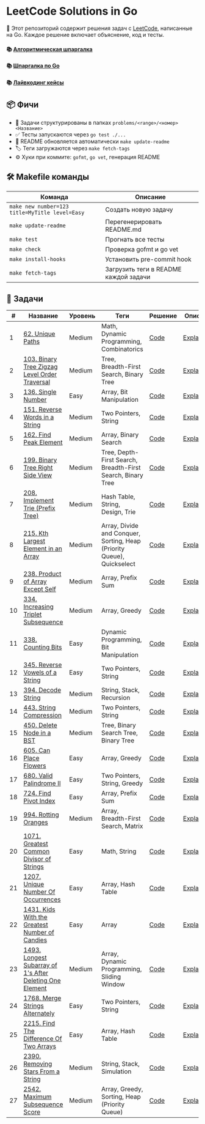 # LeetCode Solutions in Go

🎯 Этот репозиторий содержит решения задач с [LeetCode](https://leetcode.com), написанные на Go. Каждое решение включает объяснение, код и тесты.

#### 📚 [Алгоритмическая шпаргалка](algoCheatsheet.md)

#### 📚 [Шпаргалка по Go](deepGo.md)

#### 📚 [Лайвкодинг кейсы](livecodingCases.md)

## 📦 Фичи

- 🧠 Задачи структурированы в папках `problems/<range>/<номер><Название>`
- ✅ Тесты запускаются через `go test ./...`
- 🔄 README обновляется автоматически `make update-readme`
- 🏷 Теги загружаются через `make fetch-tags`
- ⚙️ Хуки при коммите: `gofmt`, `go vet`, генерация README

## 🛠 Makefile команды

| Команда | Описание |
|--------|----------|
| `make new number=123 title=MyTitle level=Easy` | Создать новую задачу |
| `make update-readme` | Перегенерировать README.md |
| `make test` | Прогнать все тесты |
| `make check` | Проверка gofmt и go vet |
| `make install-hooks` | Установить pre-commit hook |
| `make fetch-tags` | Загрузить теги в README каждой задачи |

## 🔗 Задачи

| # | Название | Уровень | Теги | Решение | Описание |
|---|----------|---------|------|---------|----------|
| 1 | [62. Unique Paths](https://leetcode.com/problems/unique-paths/) | Medium | Math, Dynamic Programming, Combinatorics | [Code](problems/0-99/62UniquePaths/solution.go) | [Explanation](problems/0-99/62UniquePaths/README.md) |
| 2 | [103. Binary Tree Zigzag Level Order Traversal](https://leetcode.com/problems/binary-tree-zigzag-level-order-traversal/) | Medium | Tree, Breadth-First Search, Binary Tree | [Code](problems/100-199/103BinaryTreeZigzagLevelOrderTraversal/solution.go) | [Explanation](problems/100-199/103BinaryTreeZigzagLevelOrderTraversal/README.md) |
| 3 | [136. Single Number](https://leetcode.com/problems/single-number) | Easy | Array, Bit Manipulation | [Code](problems/100-199/136SingleNumber/solution.go) | [Explanation](problems/100-199/136SingleNumber/README.md) |
| 4 | [151. Reverse Words in a String](https://leetcode.com/problems/reverse-words-in-a-string/) | Medium | Two Pointers, String | [Code](problems/100-199/151ReverseWordsInAString/solution.go) | [Explanation](problems/100-199/151ReverseWordsInAString/README.md) |
| 5 | [162. Find Peak Element](https://leetcode.com/problems/find-peak-element) | Medium | Array, Binary Search | [Code](problems/100-199/162FindPeakElement/solution.go) | [Explanation](problems/100-199/162FindPeakElement/README.md) |
| 6 | [199. Binary Tree Right Side View](https://leetcode.com/problems/binary-tree-right-side-view) | Medium | Tree, Depth-First Search, Breadth-First Search, Binary Tree | [Code](problems/100-199/199BinaryTreeRightSideView/solution.go) | [Explanation](problems/100-199/199BinaryTreeRightSideView/README.md) |
| 7 | [208. Implement Trie (Prefix Tree)](https://leetcode.com/problems/implement-trie-prefix-tree) | Medium | Hash Table, String, Design, Trie | [Code](problems/200-299/208ImplementTriePrefixTree/solution.go) | [Explanation](problems/200-299/208ImplementTriePrefixTree/README.md) |
| 8 | [215. Kth Largest Element in an Array](https://leetcode.com/problems/kth-largest-element-in-an-array/) | Medium | Array, Divide and Conquer, Sorting, Heap (Priority Queue), Quickselect | [Code](problems/200-299/215KthLargestElementInAnArray/solution.go) | [Explanation](problems/200-299/215KthLargestElementInAnArray/README.md) |
| 9 | [238. Product of Array Except Self](https://leetcode.com/problems/product-of-array-except-self/) | Medium | Array, Prefix Sum | [Code](problems/200-299/238ProductOfArrayExceptSelf/solution.go) | [Explanation](problems/200-299/238ProductOfArrayExceptSelf/README.md) |
| 10 | [334. Increasing Triplet Subsequence](https://leetcode.com/problems/increasing-triplet-subsequence) | Medium | Array, Greedy | [Code](problems/300-399/334IncreasingTripletSubsequence/solution.go) | [Explanation](problems/300-399/334IncreasingTripletSubsequence/README.md) |
| 11 | [338. Counting Bits](https://leetcode.com/problems/counting-bits/) | Easy | Dynamic Programming, Bit Manipulation | [Code](problems/300-399/338CountingBits/solution.go) | [Explanation](problems/300-399/338CountingBits/README.md) |
| 12 | [345. Reverse Vowels of a String](https://leetcode.com/problems/reverse-vowels-of-a-string/) | Easy | Two Pointers, String | [Code](problems/300-399/345ReverseVowelsOfAString/solution.go) | [Explanation](problems/300-399/345ReverseVowelsOfAString/README.md) |
| 13 | [394. Decode String](https://leetcode.com/problems/decode-string/) | Medium | String, Stack, Recursion | [Code](problems/300-399/394DecodeString/solution.go) | [Explanation](problems/300-399/394DecodeString/README.md) |
| 14 | [443. String Compression](https://leetcode.com/problems/string-compression/) | Medium | Two Pointers, String | [Code](problems/400-499/443StringCompression/solution.go) | [Explanation](problems/400-499/443StringCompression/README.md) |
| 15 | [450. Delete Node in a BST](https://leetcode.com/problems/delete-node-in-a-bst/) | Medium | Tree, Binary Search Tree, Binary Tree | [Code](problems/400-499/450DeleteNodeInABst/solution.go) | [Explanation](problems/400-499/450DeleteNodeInABst/README.md) |
| 16 | [605. Can Place Flowers](https://leetcode.com/problems/can-place-flowers/) | Easy | Array, Greedy | [Code](problems/600-699/605CanPlaceFlowers/solution.go) | [Explanation](problems/600-699/605CanPlaceFlowers/README.md) |
| 17 | [680. Valid Palindrome II](https://leetcode.com/problems/valid-palindrome-ii/) | Easy | Two Pointers, String, Greedy | [Code](problems/600-699/680ValidPalindromeII/solution.go) | [Explanation](problems/600-699/680ValidPalindromeII/README.md) |
| 18 | [724. Find Pivot Index](https://leetcode.com/problems/find-pivot-index/) | Easy | Array, Prefix Sum | [Code](problems/700-799/724FindPivotIndex/solution.go) | [Explanation](problems/700-799/724FindPivotIndex/README.md) |
| 19 | [994. Rotting Oranges](https://leetcode.com/problems/rotting-oranges/) | Medium | Array, Breadth-First Search, Matrix | [Code](problems/900-999/994RottingOranges/solution.go) | [Explanation](problems/900-999/994RottingOranges/README.md) |
| 20 | [1071. Greatest Common Divisor of Strings](https://leetcode.com/problems/greatest-common-divisor-of-strings/) | Easy | Math, String | [Code](problems/1000-1099/1071GreatestCommonDivisorOfStrings/solution.go) | [Explanation](problems/1000-1099/1071GreatestCommonDivisorOfStrings/README.md) |
| 21 | [1207. Unique Number Of Occurrences](https://leetcode.com/problems/unique-number-of-occurrences/) | Easy | Array, Hash Table | [Code](problems/1200-1299/1207UniqueNumberOfOccurrences/solution.go) | [Explanation](problems/1200-1299/1207UniqueNumberOfOccurrences/README.md) |
| 22 | [1431. Kids With the Greatest Number of Candies](https://leetcode.com/problems/kids-with-the-greatest-number-of-candies/) | Easy | Array | [Code](problems/1400-1499/1431KidsWithTheGreatestNumberOfCandies/solution.go) | [Explanation](problems/1400-1499/1431KidsWithTheGreatestNumberOfCandies/README.md) |
| 23 | [1493. Longest Subarray of 1's After Deleting One Element](https://leetcode.com/problems/longest-subarray-of-1s-after-deleting-one-element/) | Medium | Array, Dynamic Programming, Sliding Window | [Code](problems/1400-1499/1493LongestSubarrayOf1sAfterDeletingOneElement/solution.go) | [Explanation](problems/1400-1499/1493LongestSubarrayOf1sAfterDeletingOneElement/README.md) |
| 24 | [1768. Merge Strings Alternately](https://leetcode.com/problems/merge-strings-alternately/) | Easy | Two Pointers, String | [Code](problems/1700-1799/1768MergeStringsAlternately/solution.go) | [Explanation](problems/1700-1799/1768MergeStringsAlternately/README.md) |
| 25 | [2215. Find The Difference Of Two Arrays](https://leetcode.com/problems/find-the-difference-of-two-arrays/) | Easy | Array, Hash Table | [Code](problems/2200-2299/2215FindTheDifferenceOfTwoArrays/solution.go) | [Explanation](problems/2200-2299/2215FindTheDifferenceOfTwoArrays/README.md) |
| 26 | [2390. Removing Stars From a String](https://leetcode.com/problems/removing-stars-from-a-string) | Medium | String, Stack, Simulation | [Code](problems/2300-2399/2390RemovingStarsFromAString/solution.go) | [Explanation](problems/2300-2399/2390RemovingStarsFromAString/README.md) |
| 27 | [2542. Maximum Subsequence Score](https://leetcode.com/problems/maximum-subsequence-score/) | Medium | Array, Greedy, Sorting, Heap (Priority Queue) | [Code](problems/2500-2599/2542MaximumSubsequenceScore/solution.go) | [Explanation](problems/2500-2599/2542MaximumSubsequenceScore/README.md) |
